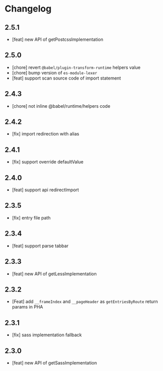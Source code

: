 # Changelog

## 2.5.1

- [feat] new API of getPostcssImplementation

## 2.5.0

- [chore] revert `@babel/plugin-transform-runtime` helpers value
- [chore] bump version of `es-module-lexer`
- [feat] support scan source code of import statement


## 2.4.3

- [chore] not inline @babel/runtime/helpers code

## 2.4.2

- [fix] import redirection with alias

## 2.4.1

- [fix] support override defaultValue

## 2.4.0

- [feat] support api redirectImport

## 2.3.5

- [fix] entry file path

## 2.3.4

- [feat] support parse tabbar

## 2.3.3

- [feat] new API of getLessImplementation

## 2.3.2

- [Feat] add `__frameIndex` and `__pageHeader` as `getEntriesByRoute` return params in PHA

## 2.3.1

- [fix] sass implementation fallback

## 2.3.0

- [feat] new API of getSassImplementation
